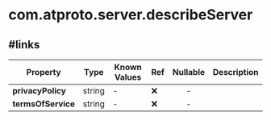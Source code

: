 # com.atproto.server.describeServer

## #links

| Property | Type | Known Values | Ref | Nullable | Description |
| --- | --- | --- | --- | :---: | --- |
| **privacyPolicy** | string | - | ❌ | - |
| **termsOfService** | string | - | ❌ | - |
